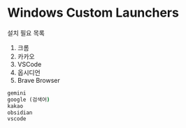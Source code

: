 # Windows Custom Launchers

설치 필요 목록
1. 크롬
2. 카카오
3. VSCode
4. 옵시디언
5. Brave Browser

```cmd
gemini
google (검색어)
kakao
obsidian
vscode
```
